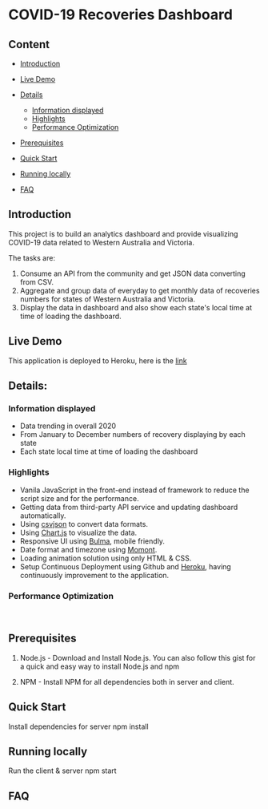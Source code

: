 # COVID-19 Recoveries Dashboard

## Content

- [Introduction](#introduction)
- [Live Demo](#live-demo)
- [Details](#details)
  - [Information displayed](#information-displayed)
  - [Highlights](#highlights)
  - [Performance Optimization](#performance-optimization)
- [Prerequisites](#prerequisites)
- [Quick Start](#quick-start)
- [Running locally](#running-locally)

- [FAQ](faq)
  ​

## Introduction

This project is to build an analytics dashboard and provide visualizing COVID-19 data related to Western Australia and Victoria.

The tasks are:

1. Consume an API from the community and get JSON data converting from CSV.
2. Aggregate and group data of everyday to get monthly data of recoveries numbers for states of Western Australia and Victoria.
3. Display the data in dashboard and also show each state's local time at time of loading the dashboard.

## Live Demo

This application is deployed to Heroku, here is the [link](https://c19-update.herokuapp.com//)
​

## Details:

### Information displayed

- Data trending in overall 2020
- From January to December numbers of recovery displaying by each state
- Each state local time at time of loading the dashboard
  ​

### Highlights

- Vanila JavaScript in the front-end instead of framework to reduce the script size and for the performance.
- Getting data from third-party API service and updating dashboard automatically.
- Using [csvjson](https://csvjson.com/) to convert data formats.
- Using [Chart.js](https://www.chartjs.org/) to visualize the data.
- Responsive UI using [Bulma](https://bulma.io/), mobile friendly.
- Date format and timezone using [Momont](https://momentjs.com/).
- Loading animation solution using only HTML & CSS.
- Setup Continuous Deployment using Github and [Heroku](https://www.heroku.com/), having continuously improvement to the application.

### Performance Optimization

​

## Prerequisites

1. Node.js - Download and Install Node.js. You can also follow this gist for a quick and easy way to install Node.js and npm

2. NPM - Install NPM for all dependencies both in server and client.

## Quick Start

Install dependencies for server
npm install

## Running locally

Run the client & server
npm start

## FAQ
